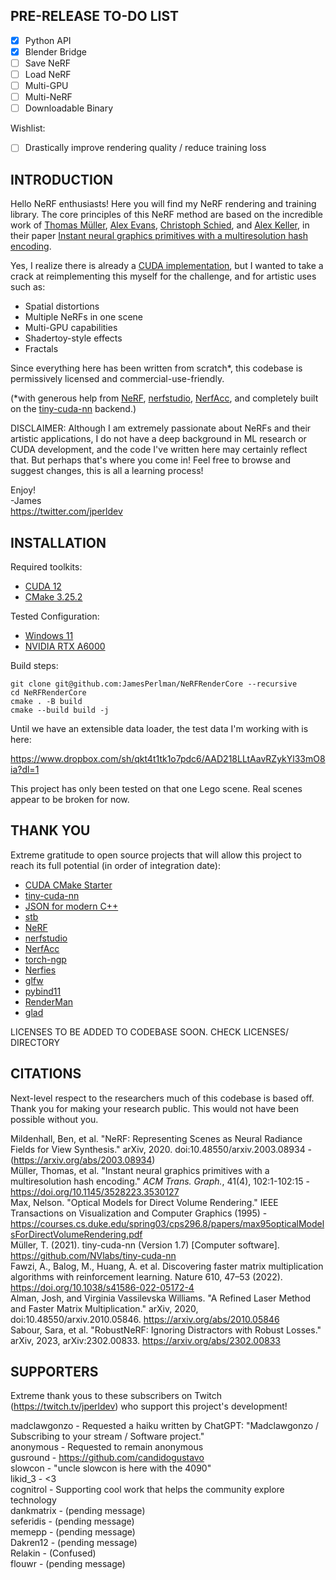 ## PRE-RELEASE TO-DO LIST
- [x] Python API
- [x] Blender Bridge
- [ ] Save NeRF  
- [ ] Load NeRF  
- [ ] Multi-GPU  
- [ ] Multi-NeRF  
- [ ] Downloadable Binary  

Wishlist:
- [ ] Drastically improve rendering quality / reduce training loss  

## INTRODUCTION

Hello NeRF enthusiasts!  Here you will find my NeRF rendering and training library.  The core principles of this NeRF method are based on the incredible work of [Thomas Müller](https://tom94.net/), [Alex Evans](https://research.nvidia.com/person/alex-evans), [Christoph Schied](https://research.nvidia.com/person/christoph-schied), and [Alex Keller](https://research.nvidia.com/person/alex-keller), in their paper [Instant neural graphics primitives with a multiresolution hash encoding](https://arxiv.org/abs/2003.08934).  

Yes, I realize there is already a [CUDA implementation](https://github.com/nvlabs/instant-ngp), but I wanted to take a crack at reimplementing this myself for the challenge, and for artistic uses such as:  

* Spatial distortions  
* Multiple NeRFs in one scene  
* Multi-GPU capabilities  
* Shadertoy-style effects  
* Fractals  

Since everything here has been written from scratch*, this codebase is permissively licensed and commercial-use-friendly.  

(*with generous help from [NeRF](https://github.com/bmild/nerf), [nerfstudio](https://github.com/nerfstudio-project/nerfstudio), [NerfAcc](https://github.com/KAIR-BAIR/nerfacc), and completely built on the [tiny-cuda-nn](https://github.com/NVLabs/tiny-cuda-nn) backend.)  

DISCLAIMER: Although I am extremely passionate about NeRFs and their artistic applications, I do not have a deep background in ML research or CUDA development, and the code I've written here may certainly reflect that.  But perhaps that's where you come in!  Feel free to browse and suggest changes, this is all a learning process!  

Enjoy!  
-James  
https://twitter.com/jperldev

## INSTALLATION

Required toolkits:
* [CUDA 12](https://developer.nvidia.com/cuda-downloads)
* [CMake 3.25.2](https://cmake.org/download/)

Tested Configuration:
* [Windows 11](https://www.microsoft.com/software-download/windows11)
* [NVIDIA RTX A6000](https://www.nvidia.com/en-us/design-visualization/rtx-a6000/)

Build steps:

```
git clone git@github.com:JamesPerlman/NeRFRenderCore --recursive
cd NeRFRenderCore
cmake . -B build
cmake --build build -j
```

Until we have an extensible data loader, the test data I'm working with is here:  

https://www.dropbox.com/sh/qkt4t1tk1o7pdc6/AAD218LLtAavRZykYl33mO8ia?dl=1

This project has only been tested on that one Lego scene.  Real scenes appear to be broken for now.  

## THANK YOU

Extreme gratitude to open source projects that will allow this project to reach its full potential (in order of integration date):

* [CUDA CMake Starter](https://github.com/pkestene/cuda-proj-tmpl)  
* [tiny-cuda-nn](https://github.com/NVlabs/tiny-cuda-nn)  
* [JSON for modern C++](https://github.com/nlohmann/json)  
* [stb](https://github.com/nothings/stb)  
* [NeRF](https://github.com/bmild/nerf)  
* [nerfstudio](https://github.com/nerfstudio-project/nerfstudio)  
* [NerfAcc](https://github.com/KAIR-BAIR/nerfacc)  
* [torch-ngp](https://github.com/ashawkey/torch-ngp)  
* [Nerfies](https://github.com/google/nerfies)  
* [glfw](https://github.com/glfw/glfw)  
* [pybind11](https://github.com/pybind/pybind11)  
* [RenderMan](https://github.com/prman-pixar/RenderManForBlender)
* [glad](https://github.com/Dav1dde/glad)  

LICENSES TO BE ADDED TO CODEBASE SOON.  CHECK LICENSES/ DIRECTORY

## CITATIONS

Next-level respect to the researchers much of this codebase is based off.  Thank you for making your research public.  This would not have been possible without you.  

Mildenhall, Ben, et al. "NeRF: Representing Scenes as Neural Radiance Fields for View Synthesis." arXiv, 2020.  doi:10.48550/arxiv.2003.08934 - (https://arxiv.org/abs/2003.08934)  
Müller, Thomas, et al. "Instant neural graphics primitives with a multiresolution hash encoding." *ACM Trans. Graph.*, 41(4), 102:1-102:15 - https://doi.org/10.1145/3528223.3530127  
Max, Nelson. "Optical Models for Direct Volume Rendering." IEEE Transactions on Visualization and Computer Graphics (1995) - https://courses.cs.duke.edu/spring03/cps296.8/papers/max95opticalModelsForDirectVolumeRendering.pdf  
Müller, T. (2021). tiny-cuda-nn (Version 1.7) [Computer software]. https://github.com/NVlabs/tiny-cuda-nn  
Fawzi, A., Balog, M., Huang, A. et al. Discovering faster matrix multiplication algorithms with reinforcement learning. Nature 610, 47–53 (2022). https://doi.org/10.1038/s41586-022-05172-4  
Alman, Josh, and Virginia Vassilevska Williams. "A Refined Laser Method and Faster Matrix Multiplication." arXiv, 2020, doi:10.48550/arxiv.2010.05846.  https://arxiv.org/abs/2010.05846  
Sabour, Sara, et al. "RobustNeRF: Ignoring Distractors with Robust Losses." arXiv, 2023, arXiv:2302.00833.  https://arxiv.org/abs/2302.00833  

## SUPPORTERS

Extreme thank yous to these subscribers on Twitch (https://twitch.tv/jperldev) who support this project's development!

madclawgonzo - Requested a haiku written by ChatGPT: "Madclawgonzo / Subscribing to your stream / Software project."  
anonymous - Requested to remain anonymous  
gusround - https://github.com/candidogustavo  
slowcon - "uncle slowcon is here with the 4090"  
likid_3 - <3  
cognitrol - Supporting cool work that helps the community explore technology  
dankmatrix - (pending message)  
seferidis - (pending message)  
memepp - (pending message)  
Dakren12 - (pending message)  
Relakin - (Confused)  
flouwr - (pending message)  

